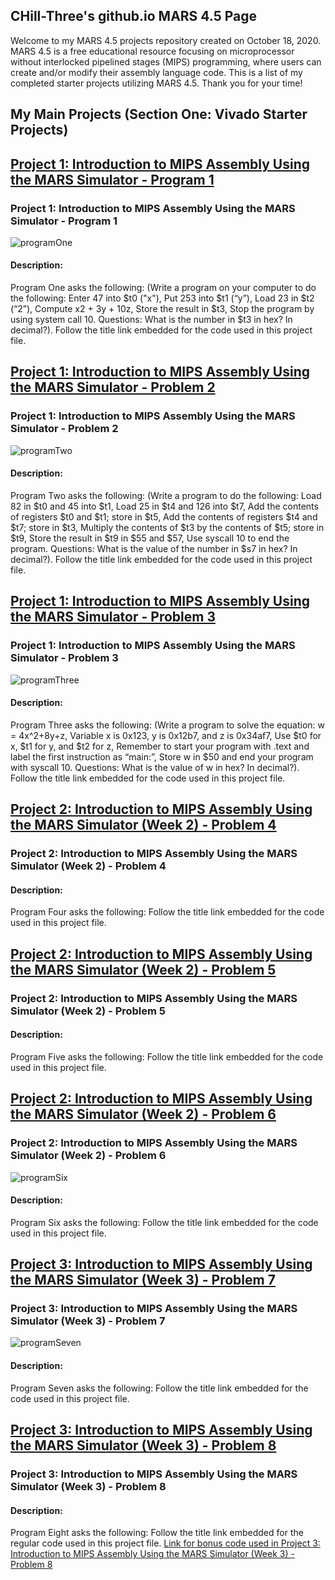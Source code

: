 ## CHill-Three's github.io MARS 4.5 Page
Welcome to my MARS 4.5 projects repository created on October 18, 2020. MARS 4.5 is a free educational resource focusing on microprocessor without interlocked pipelined stages (MIPS) programming, where users can create and/or modify their assembly language code. This is a list of my completed starter projects utilizing MARS 4.5. Thank you for your time!
<!-- Table of Contents (TITLES) -->

## My Main Projects (Section One: Vivado Starter Projects)
<!-- DIVIDER ---------------------------------------------------------------------------------------------------------------------------------------------------------->
## [Project 1: Introduction to MIPS Assembly Using the MARS Simulator - Program 1](https://github.com/CHill-Three/mars.projects/blob/master/MARS/LAB5/probOne/problem1)

### Project 1: Introduction to MIPS Assembly Using the MARS Simulator - Program 1 <a name="Project 1: Introduction to MIPS Assembly Using the MARS Simulator - Program 1"></a>

![programOne](https://github.com/CHill-Three/mars.projects/blob/master/MARS/LAB5/probOne/prog.PNG?raw=true "programOne")

#### Description: 
Program One asks the following: (Write a program on your computer to do the following:
Enter 47 into $t0 ("x"), Put 253 into $t1 (“y”), Load 23 in $t2 (“2”), Compute x2 + 3y + 10z, Store the result in $t3, Stop the program by using system call 10. Questions: What is the number in $t3 in hex? In decimal?). Follow the title link embedded for the code used in this project file.
<!-- DIVIDER ---------------------------------------------------------------------------------------------------------------------------------------------------------->
## [Project 1: Introduction to MIPS Assembly Using the MARS Simulator - Problem 2](https://github.com/CHill-Three/mars.projects/blob/master/MARS/LAB5/probTwo/problem2)

### Project 1: Introduction to MIPS Assembly Using the MARS Simulator - Problem 2 <a name="Project 1: Introduction to MIPS Assembly Using the MARS Simulator - Problem 2"></a>

![programTwo](https://raw.githubusercontent.com/CHill-Three/mars.projects/master/MARS/LAB5/probTwo/prog2.PNG?raw=true "programTwo")

#### Description: 
Program Two asks the following: (Write a program to do the following: Load 82 in $t0 and 45 into $t1, Load 25 in $t4 and 126 into $t7, Add the contents of registers $t0 and $t1; store in $t5, Add the contents of registers $t4 and $t7; store in $t3, Multiply the contents of $t3 by the contents of $t5; store
in $t9, Store the result in $t9 in $55 and $57, Use syscall 10 to end the program. Questions: What is the value of the number in $s7 in hex? In decimal?). Follow the title link embedded for the code used in this project file.
<!-- DIVIDER ---------------------------------------------------------------------------------------------------------------------------------------------------------->
## [Project 1: Introduction to MIPS Assembly Using the MARS Simulator - Problem 3](https://github.com/CHill-Three/mars.projects/blob/master/MARS/LAB5/probThree/problem3)

### Project 1: Introduction to MIPS Assembly Using the MARS Simulator - Problem 3 <a name="Project 1: Introduction to MIPS Assembly Using the MARS Simulator - Problem 3"></a>

![programThree](https://raw.githubusercontent.com/CHill-Three/mars.projects/master/MARS/LAB5/probThree/prog3.PNG?raw=true "programThree")

#### Description: 
Program Three asks the following: (Write a program to solve the equation: w = 4x^2+8y+z, Variable x is 0x123, y is 0x12b7, and z is 0x34af7, Use $t0 for x, $t1 for y, and $t2 for z, Remember to start your program with .text and label the first instruction as “main:”, Store w in $50 and end your program with syscall 10. Questions: What is the value of w in hex? In decimal?). Follow the title link embedded for the code used in this project file.
<!-- DIVIDER ---------------------------------------------------------------------------------------------------------------------------------------------------------->
## [Project 2: Introduction to MIPS Assembly Using the MARS Simulator (Week 2) - Problem 4](https://github.com/CHill-Three/mars.projects/blob/master/MARS/LAB6/progOne/problem1)

### Project 2: Introduction to MIPS Assembly Using the MARS Simulator (Week 2) - Problem 4 <a name="Project 2: Introduction to MIPS Assembly Using the MARS Simulator (Week 2) - Problem 4"></a>

<!--![programFour](https://raw.githubusercontent.com/CHill-Three/mars.projects/master/MARS/LAB6/progOne/prog1.PNG?raw=true "programFour")-->

#### Description: 
Program Four asks the following: Follow the title link embedded for the code used in this project file.
<!-- DIVIDER ---------------------------------------------------------------------------------------------------------------------------------------------------------->
## [Project 2: Introduction to MIPS Assembly Using the MARS Simulator (Week 2) - Problem 5](https://github.com/CHill-Three/mars.projects/blob/master/MARS/LAB6/progTwo/problem2)

### Project 2: Introduction to MIPS Assembly Using the MARS Simulator (Week 2) - Problem 5 <a name="Project 2: Introduction to MIPS Assembly Using the MARS Simulator (Week 2) - Problem 5"></a>

<!--![programFive](https://raw.githubusercontent.com/CHill-Three/mars.projects/master/MARS/LAB6/progTwo/prog2.PNG?raw=true "programFive")-->

#### Description: 
Program Five asks the following: Follow the title link embedded for the code used in this project file.
<!-- DIVIDER ---------------------------------------------------------------------------------------------------------------------------------------------------------->
## [Project 2: Introduction to MIPS Assembly Using the MARS Simulator (Week 2) - Problem 6]()

### Project 2: Introduction to MIPS Assembly Using the MARS Simulator (Week 2) - Problem 6 <a name="Project 2: Introduction to MIPS Assembly Using the MARS Simulator (Week 2) - Problem 6"></a>

![programSix](https://raw.githubusercontent.com/CHill-Three/mars.projects/master/MARS/LAB6/progThree/prog3.PNG?raw=true "programSix")

#### Description: 
Program Six asks the following: Follow the title link embedded for the code used in this project file.
<!-- DIVIDER ---------------------------------------------------------------------------------------------------------------------------------------------------------->
## [Project 3: Introduction to MIPS Assembly Using the MARS Simulator (Week 3) - Problem 7](https://github.com/CHill-Three/mars.projects/blob/master/MARS/LAB7/progOne/program1)

### Project 3: Introduction to MIPS Assembly Using the MARS Simulator (Week 3) - Problem 7 <a name="Project 3: Introduction to MIPS Assembly Using the MARS Simulator (Week 3) - Problem 7"></a>

![programSeven](https://raw.githubusercontent.com/CHill-Three/mars.projects/master/MARS/LAB7/progOne/prog1.PNG?raw=true "programSeven")

#### Description: 
Program Seven asks the following: Follow the title link embedded for the code used in this project file.
<!-- DIVIDER ---------------------------------------------------------------------------------------------------------------------------------------------------------->
## [Project 3: Introduction to MIPS Assembly Using the MARS Simulator (Week 3) - Problem 8](https://github.com/CHill-Three/mars.projects/blob/master/MARS/LAB7/progTwo/program2)

### Project 3: Introduction to MIPS Assembly Using the MARS Simulator (Week 3) - Problem 8 <a name="Project 3: Introduction to MIPS Assembly Using the MARS Simulator (Week 3) - Problem 8"></a>

<!-- ![programEight](https://raw.githubusercontent.com/CHill-Three/mars.projects/master/MARS/LAB7/progTwo/prog2.PNG?raw=true "programEight")-->

#### Description: 
Program Eight asks the following: Follow the title link embedded for the regular code used in this project file.
[Link for bonus code used in Project 3: Introduction to MIPS Assembly Using the MARS Simulator (Week 3) - Problem 8](https://github.com/CHill-Three/mars.projects/blob/master/MARS/LAB7/progTwo/program2bonus) 

